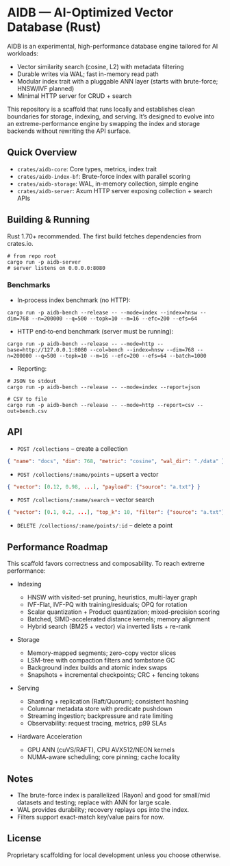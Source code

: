 # AIDB — AI-Optimized Vector Database (Rust)

AIDB is an experimental, high-performance database engine tailored for AI workloads:
- Vector similarity search (cosine, L2) with metadata filtering
- Durable writes via WAL; fast in-memory read path
- Modular index trait with a pluggable ANN layer (starts with brute-force; HNSW/IVF planned)
- Minimal HTTP server for CRUD + search

This repository is a scaffold that runs locally and establishes clean boundaries for storage, indexing, and serving. It’s designed to evolve into an extreme-performance engine by swapping the index and storage backends without rewriting the API surface.

## Quick Overview

- `crates/aidb-core`: Core types, metrics, index trait
- `crates/aidb-index-bf`: Brute-force index with parallel scoring
- `crates/aidb-storage`: WAL, in-memory collection, simple engine
- `crates/aidb-server`: Axum HTTP server exposing collection + search APIs

## Building & Running

Rust 1.70+ recommended. The first build fetches dependencies from crates.io.

```
# from repo root
cargo run -p aidb-server
# server listens on 0.0.0.0:8080
```

### Benchmarks

- In‑process index benchmark (no HTTP):
```
cargo run -p aidb-bench --release -- --mode=index --index=hnsw --dim=768 --n=200000 --q=500 --topk=10 --m=16 --efc=200 --efs=64
```

- HTTP end‑to‑end benchmark (server must be running):
```
cargo run -p aidb-bench --release -- --mode=http --base=http://127.0.0.1:8080 --col=bench --index=hnsw --dim=768 --n=200000 --q=500 --topk=10 --m=16 --efc=200 --efs=64 --batch=1000
```

- Reporting:
```
# JSON to stdout
cargo run -p aidb-bench --release -- --mode=index --report=json

# CSV to file
cargo run -p aidb-bench --release -- --mode=http --report=csv --out=bench.csv
```

## API

- `POST /collections` – create a collection
```json
{ "name": "docs", "dim": 768, "metric": "cosine", "wal_dir": "./data" }
```

- `POST /collections/:name/points` – upsert a vector
```json
{ "vector": [0.12, 0.98, ...], "payload": {"source": "a.txt"} }
```

- `POST /collections/:name/search` – vector search
```json
{ "vector": [0.1, 0.2, ...], "top_k": 10, "filter": {"source": "a.txt"} }
```

- `DELETE /collections/:name/points/:id` – delete a point

## Performance Roadmap

This scaffold favors correctness and composability. To reach extreme performance:

- Indexing
  - HNSW with visited-set pruning, heuristics, multi-layer graph
  - IVF-Flat, IVF-PQ with training/residuals; OPQ for rotation
  - Scalar quantization + Product quantization; mixed-precision scoring
  - Batched, SIMD-accelerated distance kernels; memory alignment
  - Hybrid search (BM25 + vector) via inverted lists + re-rank

- Storage
  - Memory-mapped segments; zero-copy vector slices
  - LSM-tree with compaction filters and tombstone GC
  - Background index builds and atomic index swaps
  - Snapshots + incremental checkpoints; CRC + fencing tokens

- Serving
  - Sharding + replication (Raft/Quorum); consistent hashing
  - Columnar metadata store with predicate pushdown
  - Streaming ingestion; backpressure and rate limiting
  - Observability: request tracing, metrics, p99 SLAs

- Hardware Acceleration
  - GPU ANN (cuVS/RAFT), CPU AVX512/NEON kernels
  - NUMA-aware scheduling; core pinning; cache locality

## Notes

- The brute-force index is parallelized (Rayon) and good for small/mid datasets and testing; replace with ANN for large scale.
- WAL provides durability; recovery replays ops into the index.
- Filters support exact-match key/value pairs for now.

## License

Proprietary scaffolding for local development unless you choose otherwise.
